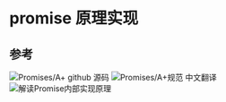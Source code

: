 # promise 原理实现

## 参考

![Promises/A+ github 源码](https://github.com/then/promise)
![Promises/A+规范 中文翻译](https://www.ituring.com.cn/article/66566)
![解读Promise内部实现原理](https://juejin.im/post/5a30193051882503dc53af3c)
